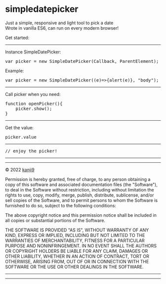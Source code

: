 # simpledatepicker
Just a simple, responsive and light tool to pick a date
<br/>Wrote in vanilla ES6, can run on every modern browser!

Get started:
<hr/>

Instance SimpleDatePicker:
<pre>
var picker = new SimpleDatePicker(Callback, ParentElement);
</pre>

Example:
<pre>
var picker = new SimpleDatePicker((e)=>{alert(e)}, "body");
</pre>

<hr/>

Call picker when you need:
<pre>
function openPicker(){
    picker.show();
}
</pre>

<hr/>

Get the value:
<pre>
picker.value
</pre>

<hr/>

<pre>
// enjoy the picker!
</pre>

<hr/>
<hr/>
© 2022 <a href="https://github.com/kanji9">kanji9</a>

Permission is hereby granted, free of charge, to any person
obtaining a copy of this software and associated documentation
files (the "Software"), to deal in the Software without
restriction, including without limitation the rights to use,
copy, modify, merge, publish, distribute, sublicense, and/or sell
copies of the Software, and to permit persons to whom the
Software is furnished to do so, subject to the following
conditions:

The above copyright notice and this permission notice shall be
included in all copies or substantial portions of the Software.

THE SOFTWARE IS PROVIDED "AS IS", WITHOUT WARRANTY OF ANY KIND,
EXPRESS OR IMPLIED, INCLUDING BUT NOT LIMITED TO THE WARRANTIES
OF MERCHANTABILITY, FITNESS FOR A PARTICULAR PURPOSE AND
NONINFRINGEMENT. IN NO EVENT SHALL THE AUTHORS OR COPYRIGHT
HOLDERS BE LIABLE FOR ANY CLAIM, DAMAGES OR OTHER LIABILITY,
WHETHER IN AN ACTION OF CONTRACT, TORT OR OTHERWISE, ARISING
FROM, OUT OF OR IN CONNECTION WITH THE SOFTWARE OR THE USE OR
OTHER DEALINGS IN THE SOFTWARE.
<hr/>
<hr/>
